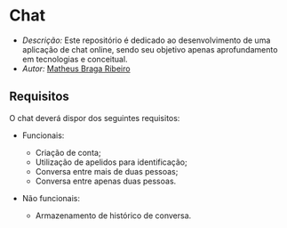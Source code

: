 # Chat

- _Descrição:_ Este repositório é dedicado ao desenvolvimento de uma aplicação de chat online, sendo seu objetivo apenas aprofundamento em tecnologias e conceitual.
- _Autor:_ [Matheus Braga Ribeiro](https://github.com/cMatheusBRibeiro)

## Requisitos

O chat deverá dispor dos seguintes requisitos:

- Funcionais:
    - Criação de conta;
    - Utilização de apelidos para identificação;
    - Conversa entre mais de duas pessoas;
    - Conversa entre apenas duas pessoas.

- Não funcionais:
    - Armazenamento de histórico de conversa.